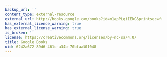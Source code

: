 ```yaml
---
backup_url: ''
content_type: external-resource
external_url: http://books.google.com/books?id=m1apPLqiIEkC&printsec=frontcover
has_external_licence_warning: true
has_external_license_warning: true
is_broken: ''
license: https://creativecommons.org/licenses/by-nc-sa/4.0/
title: Google Books
uid: 6242a672-89d6-461c-a34b-70bfaa501048
---
```


